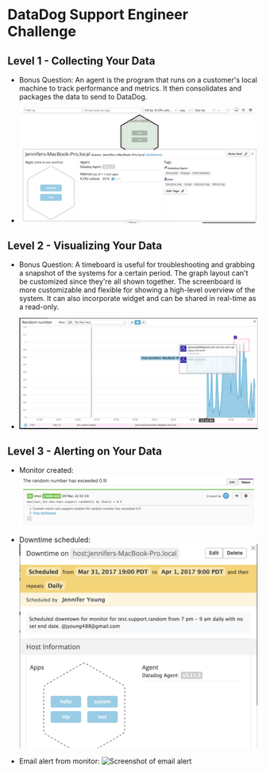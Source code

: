 # DataDog Support Engineer Challenge

## Level 1 - Collecting Your Data
* Bonus Question: An agent is the program that runs on a customer's local machine to track performance and metrics. It then consolidates and packages the data to send to DataDog.

* ![Screenshot of Host Map & Tag](Images/Screenshot-HostMap.png)

## Level 2 - Visualizing Your Data
* Bonus Question: A timeboard is useful for troubleshooting and grabbing a snapshot of the systems for a certain period. The graph layout can't be customized since they're all shown together. The screenboard is more customizable and flexible for showing a high-level overview of the system. It can also incorporate widget and can be shared in real-time as a read-only.

* ![Screenshot of test.support.random snapshot](Images/Screenshot-GraphAnnotation.png)

## Level 3 - Alerting on Your Data
* Monitor created: ![Screenshot of monitor](Images/Screenshot-Monitor.png)

* Downtime scheduled: ![Screenshot of downtime](Images/Screenshot-Downtime.png)

* Email alert from monitor: ![Screenshot of email alert](Images/Screenshot-MonitorAlert.png)
